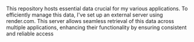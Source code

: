 This repository hosts essential data crucial for my various applications. To efficiently manage this data, I've set up an external server using render.com. This server allows seamless retrieval of this data across multiple applications, enhancing their functionality by ensuring consistent and reliable access
